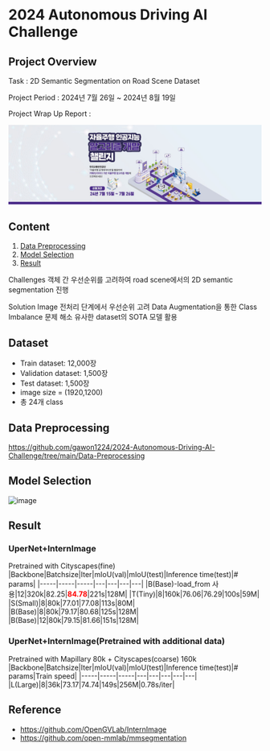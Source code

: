 # 2024 Autonomous Driving AI Challenge
## Project Overview
Task : 2D Semantic Segmentation on Road Scene Dataset

Project Period : 2024년 7월 26일 ~ 2024년 8월 19일

Project Wrap Up Report :

[![KRoad AI competition](/pngs/banner.jpg)](https://challenge.gcontest.co.kr/template/m/16335)

## Content
1. [Data Preprocessing](#Data-Preprocessing)
2. [Model Selection](#Model-Selection)
3. [Result](#Result)

Challenges
객체 간 우선순위를 고려하여 road scene에서의 2D semantic segmentation 진행

Solution
Image 전처리 단계에서 우선순위 고려
Data Augmentation을 통한 Class Imbalance 문제 해소
유사한 dataset의 SOTA 모델 활용


## Dataset
- Train dataset: 12,000장
- Validation dataset: 1,500장
- Test dataset: 1,500장
- image size = (1920,1200)
- 총 24개 class

## Data Preprocessing
https://github.com/gawon1224/2024-Autonomous-Driving-AI-Challenge/tree/main/Data-Preprocessing
## Model Selection
![image](https://github.com/user-attachments/assets/8aea3393-913c-416f-8035-bd84040c9f4f)


## Result
### UperNet+InternImage
Pretrained with Cityscapes(fine)
|Backbone|Batchsize|Iter|mIoU(val)|mIoU(test)|Inference time(test)|# params|
|-----|-----|-----|---|---|---|---|
|B(Base)-load_from 사용|12|320k|82.25|**<span style="color:red">84.78</span>**|221s|128M|
|T(Tiny)|8|160k|76.06|76.29|100s|59M|
|S(Small)|8|80k|77.01|77.08|113s|80M|
|B(Base)|8|80k|79.17|80.68|125s|128M|
|B(Base)|12|80k|79.15|81.66|151s|128M|
### UperNet+InternImage(Pretrained with additional data)
Pretrained with Mapillary 80k + Cityscapes(coarse) 160k
|Backbone|Batchsize|Iter|mIoU(val)|mIoU(test)|Inference time(test)|# params|Train speed|
|-----|-----|-----|---|---|---|---|---|
|L(Large)|8|36k|73.17|74.74|149s|256M|0.78s/iter|

## Reference
* https://github.com/OpenGVLab/InternImage
* https://github.com/open-mmlab/mmsegmentation
